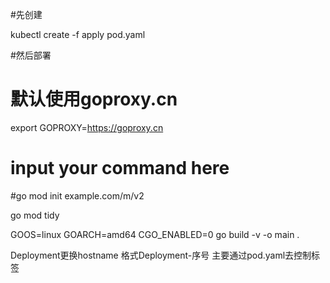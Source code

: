 #先创建

kubectl create -f apply pod.yaml 

#然后部署
# 默认使用goproxy.cn
export GOPROXY=https://goproxy.cn
# input your command here
#go mod init example.com/m/v2

go mod tidy 

GOOS=linux GOARCH=amd64 CGO_ENABLED=0  go build -v -o main .


Deployment更换hostname  格式Deployment-序号
主要通过pod.yaml去控制标签